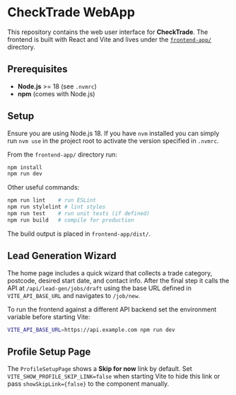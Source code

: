 # CheckTrade WebApp

This repository contains the web user interface for **CheckTrade**. The frontend
is built with React and Vite and lives under the [`frontend-app/`](frontend-app/) directory.

## Prerequisites

- **Node.js** >= 18 (see `.nvmrc`)
- **npm** (comes with Node.js)

## Setup

Ensure you are using Node.js 18. If you have `nvm` installed you can simply
run `nvm use` in the project root to activate the version specified in
`.nvmrc`.

From the `frontend-app/` directory run:

```bash
npm install
npm run dev
```

Other useful commands:

```bash
npm run lint    # run ESLint
npm run stylelint # lint styles
npm run test    # run unit tests (if defined)
npm run build   # compile for production
```

The build output is placed in `frontend-app/dist/`.

## Lead Generation Wizard

The home page includes a quick wizard that collects a trade category, postcode,
desired start date, and contact info. After the final step it calls the API at
`/api/lead-gen/jobs/draft` using the base URL defined in `VITE_API_BASE_URL` and
navigates to `/job/new`.

To run the frontend against a different API backend set the environment variable
before starting Vite:

```bash
VITE_API_BASE_URL=https://api.example.com npm run dev
```

## Profile Setup Page

The `ProfileSetupPage` shows a **Skip for now** link by default. Set
`VITE_SHOW_PROFILE_SKIP_LINK=false` when starting Vite to hide this link or pass
`showSkipLink={false}` to the component manually.

